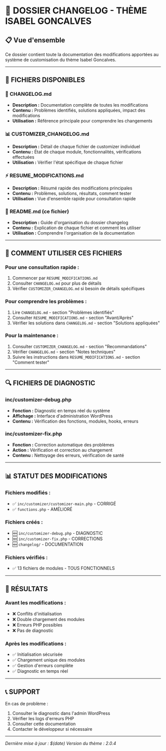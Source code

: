 # 📁 DOSSIER CHANGELOG - THÈME ISABEL GONCALVES

## 📋 Vue d'ensemble

Ce dossier contient toute la documentation des modifications apportées au système de customisation du thème Isabel Goncalves.

---

## 📄 FICHIERS DISPONIBLES

### 🔧 **CHANGELOG.md**
- **Description :** Documentation complète de toutes les modifications
- **Contenu :** Problèmes identifiés, solutions appliquées, impact des modifications
- **Utilisation :** Référence principale pour comprendre les changements

### 📊 **CUSTOMIZER_CHANGELOG.md**
- **Description :** Détail de chaque fichier de customizer individuel
- **Contenu :** État de chaque module, fonctionnalités, vérifications effectuées
- **Utilisation :** Vérifier l'état spécifique de chaque fichier

### ⚡ **RESUME_MODIFICATIONS.md**
- **Description :** Résumé rapide des modifications principales
- **Contenu :** Problèmes, solutions, résultats, comment tester
- **Utilisation :** Vue d'ensemble rapide pour consultation rapide

### 📖 **README.md** (ce fichier)
- **Description :** Guide d'organisation du dossier changelog
- **Contenu :** Explication de chaque fichier et comment les utiliser
- **Utilisation :** Comprendre l'organisation de la documentation

---

## 🎯 COMMENT UTILISER CES FICHIERS

### **Pour une consultation rapide :**
1. Commencer par `RESUME_MODIFICATIONS.md`
2. Consulter `CHANGELOG.md` pour plus de détails
3. Vérifier `CUSTOMIZER_CHANGELOG.md` si besoin de détails spécifiques

### **Pour comprendre les problèmes :**
1. Lire `CHANGELOG.md` - section "Problèmes identifiés"
2. Consulter `RESUME_MODIFICATIONS.md` - section "Avant/Après"
3. Vérifier les solutions dans `CHANGELOG.md` - section "Solutions appliquées"

### **Pour la maintenance :**
1. Consulter `CUSTOMIZER_CHANGELOG.md` - section "Recommandations"
2. Vérifier `CHANGELOG.md` - section "Notes techniques"
3. Suivre les instructions dans `RESUME_MODIFICATIONS.md` - section "Comment tester"

---

## 🔍 FICHIERS DE DIAGNOSTIC

### **inc/customizer-debug.php**
- **Fonction :** Diagnostic en temps réel du système
- **Affichage :** Interface d'administration WordPress
- **Contenu :** Vérification des fonctions, modules, hooks, erreurs

### **inc/customizer-fix.php**
- **Fonction :** Correction automatique des problèmes
- **Action :** Vérification et correction au chargement
- **Contenu :** Nettoyage des erreurs, vérification de santé

---

## 📊 STATUT DES MODIFICATIONS

### **Fichiers modifiés :**
- ✅ `inc/customizer/customizer-main.php` - CORRIGÉ
- ✅ `functions.php` - AMÉLIORÉ

### **Fichiers créés :**
- 🆕 `inc/customizer-debug.php` - DIAGNOSTIC
- 🆕 `inc/customizer-fix.php` - CORRECTIONS
- 🆕 `changelog/` - DOCUMENTATION

### **Fichiers vérifiés :**
- ✅ 13 fichiers de modules - TOUS FONCTIONNELS

---

## 🚀 RÉSULTATS

### **Avant les modifications :**
- ❌ Conflits d'initialisation
- ❌ Double chargement des modules
- ❌ Erreurs PHP possibles
- ❌ Pas de diagnostic

### **Après les modifications :**
- ✅ Initialisation sécurisée
- ✅ Chargement unique des modules
- ✅ Gestion d'erreurs complète
- ✅ Diagnostic en temps réel

---

## 📞 SUPPORT

En cas de problème :
1. Consulter le diagnostic dans l'admin WordPress
2. Vérifier les logs d'erreurs PHP
3. Consulter cette documentation
4. Contacter le développeur si nécessaire

---

*Dernière mise à jour : $(date)*
*Version du thème : 2.0.4*
